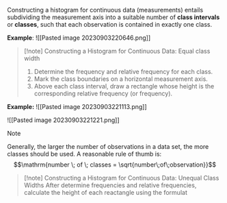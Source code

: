 Constructing a histogram for continuous data (measurements) entails subdividing the measurement axis into a suitable number of **class intervals** or **classes**, such that each observation is contained in exactly one class.

**Example**:
![[Pasted image 20230903220646.png]]

>[!note] Constructing a Histogram for Continuous Data: Equal class width
>1. Determine the frequency and relative frequency for each class.
>2. Mark the class boundaries on a horizontal measurement axis.
>3. Above each class interval, draw a rectangle whose height is the corresponding relative frequency (or frequency).

**Example:**
![[Pasted image 20230903221113.png]]

![[Pasted image 20230903221221.png]]

>[!note]
>Generally, the larger the number of observations in a data set, the more classes should be used. A reasonable rule of thumb is:
>$$\mathrm{number \; of \; classes = \sqrt{number\;of\;observation}}$$

>[!note] Constructing a Histogram for Continuous Data: Unequal Class Widths
>After determine frequencies and relative frequencies, calculate the height of each reactangle using the formulat 